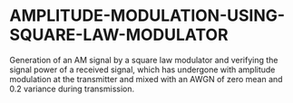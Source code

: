 # AMPLITUDE-MODULATION-USING-SQUARE-LAW-MODULATOR
Generation of an AM signal by a square law modulator and verifying the signal power of a received signal, which has undergone with amplitude modulation at the transmitter and mixed with an AWGN of zero mean and 0.2 variance during transmission.
